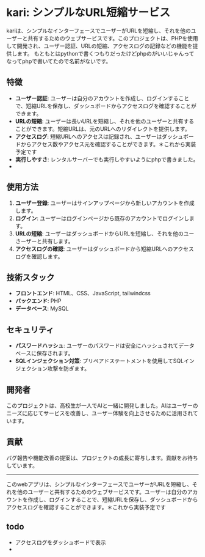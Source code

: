 # kari: シンプルなURL短縮サービス
kariは、シンプルなインターフェースでユーザーがURLを短縮し、それを他のユーザーと共有するためのウェブサービスです。このプロジェクトは、PHPを使用して開発され、ユーザー認証、URLの短縮、アクセスログの記録などの機能を提供します。
もともとはpythonで書くつもりだったけどphpのがいいじゃんってなってphpで書いてたので名前がないです。


## 特徴

- **ユーザー認証**: ユーザーは自分のアカウントを作成し、ログインすることで、短縮URLを保存し、ダッシュボードからアクセスログを確認することができます。
- **URLの短縮**: ユーザーは長いURLを短縮し、それを他のユーザーと共有することができます。短縮URLは、元のURLへのリダイレクトを提供します。
- **アクセスログ**: 短縮URLへのアクセスは記録され、ユーザーはダッシュボードからアクセス数やアクセス元を確認することができます。＊これから実装予定です
- **実行しやすさ**: レンタルサーバーでも実行しやすいようにphpで書きました。
- 

## 使用方法

1. **ユーザー登録**: ユーザーはサインアップページから新しいアカウントを作成します。
2. **ログイン**: ユーザーはログインページから既存のアカウントでログインします。
3. **URLの短縮**: ユーザーはダッシュボードからURLを短縮し、それを他のユーさーザーと共有します。
4. **アクセスログの確認**: ユーザーはダッシュボードから短縮URLへのアクセスログを確認します。

## 技術スタック

- **フロントエンド**: HTML、CSS、JavaScript, tailwindcss
- **バックエンド**: PHP
- **データベース**: MySQL

## セキュリティ

- **パスワードハッシュ**: ユーザーのパスワードは安全にハッシュされてデータベースに保存されます。
- **SQLインジェクション対策**: プリペアドステートメントを使用してSQLインジェクション攻撃を防ぎます。

## 開発者

このプロジェクトは、高校生が一人でAIと一緒に開発しました。AIはユーザーのニーズに応じてサービスを改善し、ユーザー体験を向上させるために活用されています。



## 貢献

バグ報告や機能改善の提案は、プロジェクトの成長に寄与します。貢献をお待ちしています。

---

このwebアプリは、シンプルなインターフェースでユーザーがURLを短縮し、それを他のユーザーと共有するためのウェブサービスです。ユーザーは自分のアカウントを作成し、ログインすることで、短縮URLを保存し、ダッシュボードからアクセスログを確認することができます。＊これから実装予定です

## todo
- アクセスログをダッシュボードで表示
- 
